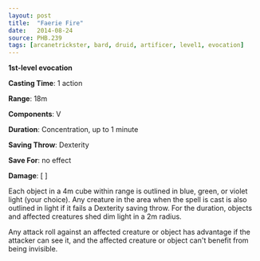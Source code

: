 ```yaml
---
layout: post
title:  "Faerie Fire"
date:   2014-08-24
source: PHB.239
tags: [arcanetrickster, bard, druid, artificer, level1, evocation]
---
```


**1st-level evocation**

**Casting Time**: 1 action

**Range**: 18m

**Components**: V

**Duration**: Concentration, up to 1 minute

**Saving Throw**: Dexterity

**Save For**: no effect

**Damage**: [ ]

Each object in a 4m cube within range is outlined in blue, green, or violet light (your choice). Any creature in the area when the spell is cast is also outlined in light if it fails a Dexterity saving throw. For the duration, objects and affected creatures shed dim light in a 2m radius.

Any attack roll against an affected creature or object has advantage if the attacker can see it, and the affected creature or object can't benefit from being invisible.